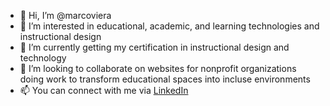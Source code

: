 - 👋 Hi, I’m @marcoviera
- 👀 I’m interested in educational, academic, and learning technologies and instructional design
- 🌱 I’m currently getting my certification in instructional design and technology
- 💞️ I’m looking to collaborate on websites for nonprofit organizations doing work to transform educational spaces into incluse environments
- 📫 You can connect with me via [LinkedIn](https://www.linkedin.com/in/mviera/)

<!---
marcoviera/marcoviera is a ✨ special ✨ repository because its `README.md` (this file) appears on your GitHub profile.
You can click the Preview link to take a look at your changes.
--->
